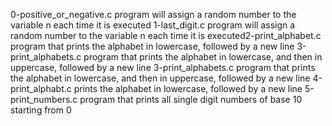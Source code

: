 0-positive_or_negative.c
program will assign a random number to the variable n each time it is executed
1-last_digit.c
program will assign a random number to the variable n each time it is executed2-print_alphabet.c
program that prints the alphabet in lowercase, followed by a new line
3-print_alphabets.c
program that prints the alphabet in lowercase, and then in uppercase, followed by a new line
3-print_alphabets.c
program that prints the alphabet in lowercase, and then in uppercase, followed by a new line
4-print_alphabt.c
prints the alphabet in lowercase, followed by a new line
5-print_numbers.c
program that prints all single digit numbers of base 10 starting from 0
